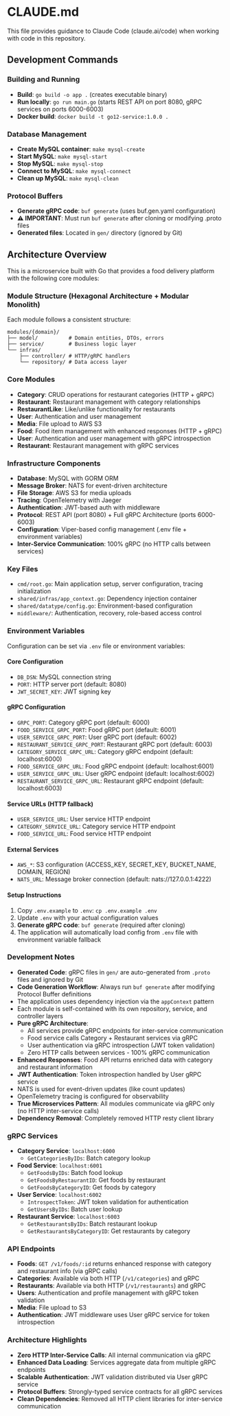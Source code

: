 # CLAUDE.md

This file provides guidance to Claude Code (claude.ai/code) when working with code in this repository.

## Development Commands

### Building and Running
- **Build**: `go build -o app .` (creates executable binary)
- **Run locally**: `go run main.go` (starts REST API on port 8080, gRPC services on ports 6000-6003)
- **Docker build**: `docker build -t go12-service:1.0.0 .`

### Database Management
- **Create MySQL container**: `make mysql-create`
- **Start MySQL**: `make mysql-start`
- **Stop MySQL**: `make mysql-stop`
- **Connect to MySQL**: `make mysql-connect`
- **Clean up MySQL**: `make mysql-clean`

### Protocol Buffers
- **Generate gRPC code**: `buf generate` (uses buf.gen.yaml configuration)
- **⚠️ IMPORTANT**: Must run `buf generate` after cloning or modifying .proto files
- **Generated files**: Located in `gen/` directory (ignored by Git)

## Architecture Overview

This is a microservice built with Go that provides a food delivery platform with the following core modules:

### Module Structure (Hexagonal Architecture + Modular Monolith)
Each module follows a consistent structure:
```
modules/{domain}/
├── model/          # Domain entities, DTOs, errors
├── service/        # Business logic layer
└── infras/
    ├── controller/ # HTTP/gRPC handlers
    └── repository/ # Data access layer
```

### Core Modules
- **Category**: CRUD operations for restaurant categories (HTTP + gRPC)
- **Restaurant**: Restaurant management with category relationships
- **RestaurantLike**: Like/unlike functionality for restaurants
- **User**: Authentication and user management
- **Media**: File upload to AWS S3
- **Food**: Food item management with enhanced responses (HTTP + gRPC)
- **User**: Authentication and user management with gRPC introspection
- **Restaurant**: Restaurant management with gRPC services

### Infrastructure Components
- **Database**: MySQL with GORM ORM
- **Message Broker**: NATS for event-driven architecture
- **File Storage**: AWS S3 for media uploads
- **Tracing**: OpenTelemetry with Jaeger
- **Authentication**: JWT-based auth with middleware
- **Protocol**: REST API (port 8080) + Full gRPC Architecture (ports 6000-6003)
- **Configuration**: Viper-based config management (.env file + environment variables)
- **Inter-Service Communication**: 100% gRPC (no HTTP calls between services)

### Key Files
- `cmd/root.go`: Main application setup, server configuration, tracing initialization
- `shared/infras/app_context.go`: Dependency injection container
- `shared/datatype/config.go`: Environment-based configuration
- `middleware/`: Authentication, recovery, role-based access control

### Environment Variables
Configuration can be set via `.env` file or environment variables:

#### Core Configuration
- `DB_DSN`: MySQL connection string
- `PORT`: HTTP server port (default: 8080)
- `JWT_SECRET_KEY`: JWT signing key

#### gRPC Configuration  
- `GRPC_PORT`: Category gRPC port (default: 6000)
- `FOOD_SERVICE_GRPC_PORT`: Food gRPC port (default: 6001)
- `USER_SERVICE_GRPC_PORT`: User gRPC port (default: 6002)
- `RESTAURANT_SERVICE_GRPC_PORT`: Restaurant gRPC port (default: 6003)
- `CATEGORY_SERVICE_GRPC_URL`: Category gRPC endpoint (default: localhost:6000)
- `FOOD_SERVICE_GRPC_URL`: Food gRPC endpoint (default: localhost:6001)
- `USER_SERVICE_GRPC_URL`: User gRPC endpoint (default: localhost:6002)
- `RESTAURANT_SERVICE_GRPC_URL`: Restaurant gRPC endpoint (default: localhost:6003)

#### Service URLs (HTTP fallback)
- `USER_SERVICE_URL`: User service HTTP endpoint
- `CATEGORY_SERVICE_URL`: Category service HTTP endpoint
- `FOOD_SERVICE_URL`: Food service HTTP endpoint

#### External Services
- `AWS_*`: S3 configuration (ACCESS_KEY, SECRET_KEY, BUCKET_NAME, DOMAIN, REGION)
- `NATS_URL`: Message broker connection (default: nats://127.0.0.1:4222)

#### Setup Instructions
1. Copy `.env.example` to `.env`: `cp .env.example .env`
2. Update `.env` with your actual configuration values
3. **Generate gRPC code**: `buf generate` (required after cloning)
4. The application will automatically load config from `.env` file with environment variable fallback

### Development Notes
- **Generated Code**: gRPC files in `gen/` are auto-generated from `.proto` files and ignored by Git
- **Code Generation Workflow**: Always run `buf generate` after modifying Protocol Buffer definitions
- The application uses dependency injection via the `appContext` pattern
- Each module is self-contained with its own repository, service, and controller layers
- **Pure gRPC Architecture**: 
  - All services provide gRPC endpoints for inter-service communication
  - Food service calls Category + Restaurant services via gRPC
  - User authentication via gRPC introspection (JWT token validation)
  - Zero HTTP calls between services - 100% gRPC communication
- **Enhanced Responses**: Food API returns enriched data with category and restaurant information
- **JWT Authentication**: Token introspection handled by User gRPC service
- NATS is used for event-driven updates (like count updates)
- OpenTelemetry tracing is configured for observability
- **True Microservices Pattern**: All modules communicate via gRPC only (no HTTP inter-service calls)
- **Dependency Removal**: Completely removed HTTP resty client library

### gRPC Services
- **Category Service**: `localhost:6000`
  - `GetCategoriesByIDs`: Batch category lookup
- **Food Service**: `localhost:6001`
  - `GetFoodsByIDs`: Batch food lookup
  - `GetFoodsByRestaurantID`: Get foods by restaurant
  - `GetFoodsByCategoryID`: Get foods by category
- **User Service**: `localhost:6002`
  - `IntrospectToken`: JWT token validation for authentication
  - `GetUsersByIDs`: Batch user lookup
- **Restaurant Service**: `localhost:6003`
  - `GetRestaurantsByIDs`: Batch restaurant lookup
  - `GetRestaurantsByCategoryID`: Get restaurants by category

### API Endpoints
- **Foods**: `GET /v1/foods/:id` returns enhanced response with category and restaurant info (via gRPC calls)
- **Categories**: Available via both HTTP (`/v1/categories`) and gRPC
- **Restaurants**: Available via both HTTP (`/v1/restaurants`) and gRPC
- **Users**: Authentication and profile management with gRPC token validation
- **Media**: File upload to S3
- **Authentication**: JWT middleware uses User gRPC service for token introspection

### Architecture Highlights
- **Zero HTTP Inter-Service Calls**: All internal communication via gRPC
- **Enhanced Data Loading**: Services aggregate data from multiple gRPC endpoints
- **Scalable Authentication**: JWT validation distributed via User gRPC service
- **Protocol Buffers**: Strongly-typed service contracts for all gRPC services
- **Clean Dependencies**: Removed all HTTP client libraries for inter-service communication